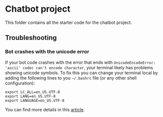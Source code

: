 # Chatbot project

This folder contains all the starter code for the chatbot project.

## Troubleshooting

### Bot crashes with the unicode error 

If your bot code crashes with the error that ends with `UnicodeEncodeError: 'ascii' codec can't encode character`,
your terminal likely has problems showing unicode symbols. To fix this you can change your terminal local by adding
the following lines to you `~/.bashrc` file (or any other shell configuration):

```
export LC_ALL=en_US.UTF-8
export LANG=en_US.UTF-8
export LANGUAGE=en_US.UTF-8
```

You can find more details in this [article](https://perlgeek.de/en/article/set-up-a-clean-utf8-environment).
